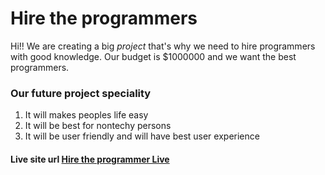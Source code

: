 # Hire the programmers #
Hi!! We are creating a big *project* that's why we need to hire programmers with good knowledge. Our budget is $1000000 and we want the best programmers.
### Our future project speciality
1. It will makes peoples life easy
2. It will be best for nontechy persons
3. It will be user friendly and will have best user experience 
#### Live site url [Hire the programmer Live](https://hire-the-programmer-sabbirahammad.netlify.app/) ####